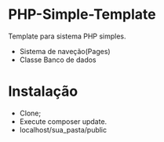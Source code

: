 # PHP-Simple-Template
Template para sistema PHP simples.
 - Sistema de naveção(Pages)
 - Classe Banco de dados
 
# Instalação
 - Clone;
 - Execute composer update.
 - localhost/sua_pasta/public

